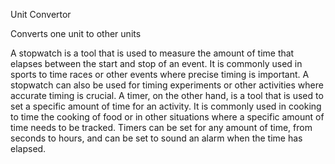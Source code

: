 Unit Convertor

Converts one unit to other units

A stopwatch is a tool that is used to measure the amount of time that elapses between the start and stop of an event. It is commonly used in sports to time races or other events where precise timing is important. A stopwatch can also be used for timing experiments or other activities where accurate timing is crucial. A timer, on the other hand, is a tool that is used to set a specific amount of time for an activity. It is commonly used in cooking to time the cooking of food or in other situations where a specific amount of time needs to be tracked. Timers can be set for any amount of time, from seconds to hours, and can be set to sound an alarm when the time has elapsed.
